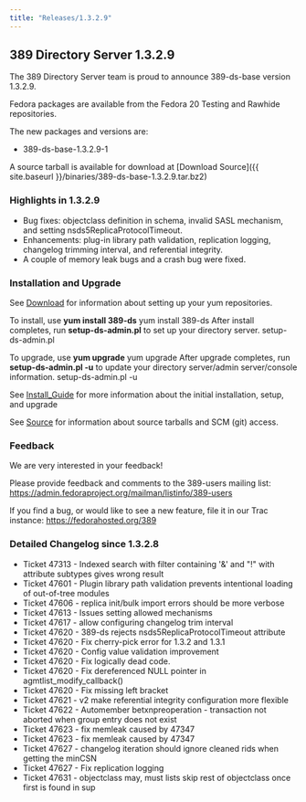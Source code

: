 ```yaml
---
title: "Releases/1.3.2.9"
---
```

389 Directory Server 1.3.2.9
----------------------------

The 389 Directory Server team is proud to announce 389-ds-base version 1.3.2.9.

Fedora packages are available from the Fedora 20 Testing and Rawhide repositories.

The new packages and versions are:

-   389-ds-base-1.3.2.9-1

A source tarball is available for download at [Download Source]({{ site.baseurl }}/binaries/389-ds-base-1.3.2.9.tar.bz2)

### Highlights in 1.3.2.9

-   Bug fixes: objectclass definition in schema, invalid SASL mechanism, and setting nsds5ReplicaProtocolTimeout.
-   Enhancements: plug-in library path validation, replication logging, changelog trimming interval, and referential integrity.
-   A couple of memory leak bugs and a crash bug were fixed.

### Installation and Upgrade

See [Download](../download.html) for information about setting up your yum repositories.

To install, use **yum install 389-ds** yum install 389-ds After install completes, run **setup-ds-admin.pl** to set up your directory server. setup-ds-admin.pl

To upgrade, use **yum upgrade** yum upgrade After upgrade completes, run **setup-ds-admin.pl -u** to update your directory server/admin server/console information. setup-ds-admin.pl -u

See [Install\_Guide](../legacy/install-guide.html) for more information about the initial installation, setup, and upgrade

See [Source](../development/source.html) for information about source tarballs and SCM (git) access.

### Feedback

We are very interested in your feedback!

Please provide feedback and comments to the 389-users mailing list: <https://admin.fedoraproject.org/mailman/listinfo/389-users>

If you find a bug, or would like to see a new feature, file it in our Trac instance: <https://fedorahosted.org/389>

### Detailed Changelog since 1.3.2.8

-   Ticket 47313 - Indexed search with filter containing '&' and "!" with attribute subtypes gives wrong result
-   Ticket 47601 - Plugin library path validation prevents intentional loading of out-of-tree modules
-   Ticket 47606 - replica init/bulk import errors should be more verbose
-   Ticket 47613 - Issues setting allowed mechanisms
-   Ticket 47617 - allow configuring changelog trim interval
-   Ticket 47620 - 389-ds rejects nsds5ReplicaProtocolTimeout attribute
-   Ticket 47620 - Fix cherry-pick error for 1.3.2 and 1.3.1
-   Ticket 47620 - Config value validation improvement
-   Ticket 47620 - Fix logically dead code.
-   Ticket 47620 - Fix dereferenced NULL pointer in agmtlist\_modify\_callback()
-   Ticket 47620 - Fix missing left bracket
-   Ticket 47621 - v2 make referential integrity configuration more flexible
-   Ticket 47622 - Automember betxnpreoperation - transaction not aborted when group entry does not exist
-   Ticket 47623 - fix memleak caused by 47347
-   Ticket 47623 - fix memleak caused by 47347
-   Ticket 47627 - changelog iteration should ignore cleaned rids when getting the minCSN
-   Ticket 47627 - Fix replication logging
-   Ticket 47631 - objectclass may, must lists skip rest of objectclass once first is found in sup

